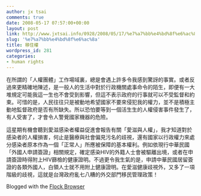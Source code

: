 ```yaml
---
author: jx tsai
comments: true
date: 2008-05-17 07:57:00+00:00
layout: post
link: http://www.jxtsai.info/0928/2008/05/17/%e7%a7%bb%e4%bd%8f%e6%ac%8a/
slug: '%e7%a7%bb%e4%bd%8f%e6%ac%8a'
title: 移住權
wordpress_id: 281
categories:
- human rights
---
```


在所謂的「人權團體」工作場域裏，總是會遇上許多令我感到驚訝的事實。或者反過來更精確地陳述，是一般人的生活中對於行政機關處事命令的陌生，即便有一大堆規定可能我這一生也不會受到影響，但這不表示政府的行事就可以不受監督和約束。可惜的是，人民往往只是被動地希望國家不要來侵犯我的權力，並不是積極主動地監督政府是否有所缺失。所以恐怕要等到一個活生生的人權侵害事件發生了，有人受害了，才會令人警覺國家機器的危險。  
  
這星期有機會聽到愛滋感染者權益促進會報告有關「愛滋與人權」，我才知道對於感染者的人權損害，何止是醫療與社會偏見污名的歧視，還有國家以行政權力來處分感染者原本作為一個「正常人」所應被保障的基本權利。例如依現行中華民國「外國人申請簽證」相關規定，確定感染HIV的外籍人士會被驅離出境，或者在申請簽證時得附上HIV篩檢的健康證明。不過更令我生氣的是，申請中華民國居留簽證的各類外國人，白領人士就不用附上健康證明。在愛滋健康歧視外，又多了一項階級的歧視，這就是台灣政府亂七八糟的外交部門移民管理政策！  
  
  
  
  

Blogged with the [Flock Browser](http://www.flock.com/blogged-with-flock)

